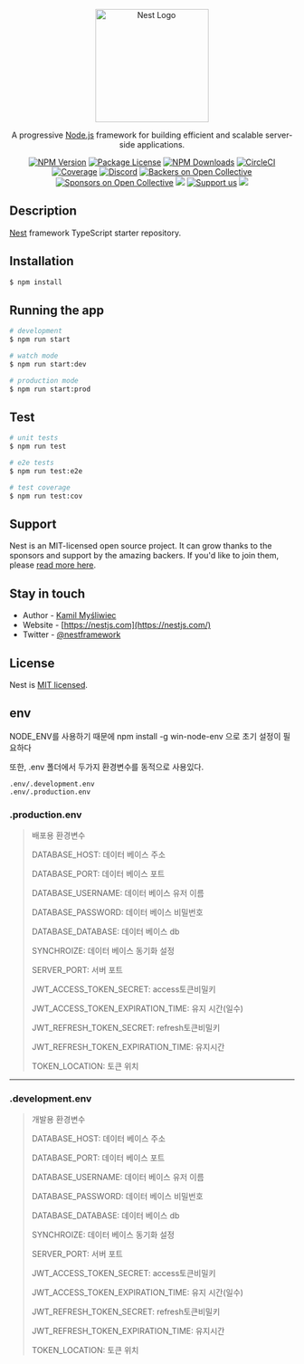 <p align="center">
  <a href="http://nestjs.com/" target="blank"><img src="https://nestjs.com/img/logo-small.svg" width="200" alt="Nest Logo" /></a>
</p>

[circleci-image]: https://img.shields.io/circleci/build/github/nestjs/nest/master?token=abc123def456
[circleci-url]: https://circleci.com/gh/nestjs/nest

  <p align="center">A progressive <a href="http://nodejs.org" target="_blank">Node.js</a> framework for building efficient and scalable server-side applications.</p>
    <p align="center">
<a href="https://www.npmjs.com/~nestjscore" target="_blank"><img src="https://img.shields.io/npm/v/@nestjs/core.svg" alt="NPM Version" /></a>
<a href="https://www.npmjs.com/~nestjscore" target="_blank"><img src="https://img.shields.io/npm/l/@nestjs/core.svg" alt="Package License" /></a>
<a href="https://www.npmjs.com/~nestjscore" target="_blank"><img src="https://img.shields.io/npm/dm/@nestjs/common.svg" alt="NPM Downloads" /></a>
<a href="https://circleci.com/gh/nestjs/nest" target="_blank"><img src="https://img.shields.io/circleci/build/github/nestjs/nest/master" alt="CircleCI" /></a>
<a href="https://coveralls.io/github/nestjs/nest?branch=master" target="_blank"><img src="https://coveralls.io/repos/github/nestjs/nest/badge.svg?branch=master#9" alt="Coverage" /></a>
<a href="https://discord.gg/G7Qnnhy" target="_blank"><img src="https://img.shields.io/badge/discord-online-brightgreen.svg" alt="Discord"/></a>
<a href="https://opencollective.com/nest#backer" target="_blank"><img src="https://opencollective.com/nest/backers/badge.svg" alt="Backers on Open Collective" /></a>
<a href="https://opencollective.com/nest#sponsor" target="_blank"><img src="https://opencollective.com/nest/sponsors/badge.svg" alt="Sponsors on Open Collective" /></a>
  <a href="https://paypal.me/kamilmysliwiec" target="_blank"><img src="https://img.shields.io/badge/Donate-PayPal-ff3f59.svg"/></a>
    <a href="https://opencollective.com/nest#sponsor"  target="_blank"><img src="https://img.shields.io/badge/Support%20us-Open%20Collective-41B883.svg" alt="Support us"></a>
  <a href="https://twitter.com/nestframework" target="_blank"><img src="https://img.shields.io/twitter/follow/nestframework.svg?style=social&label=Follow"></a>
</p>
  <!--[![Backers on Open Collective](https://opencollective.com/nest/backers/badge.svg)](https://opencollective.com/nest#backer)
  [![Sponsors on Open Collective](https://opencollective.com/nest/sponsors/badge.svg)](https://opencollective.com/nest#sponsor)-->

## Description

[Nest](https://github.com/nestjs/nest) framework TypeScript starter repository.

## Installation

```bash
$ npm install
```

## Running the app

```bash
# development
$ npm run start

# watch mode
$ npm run start:dev

# production mode
$ npm run start:prod
```

## Test

```bash
# unit tests
$ npm run test

# e2e tests
$ npm run test:e2e

# test coverage
$ npm run test:cov
```

## Support

Nest is an MIT-licensed open source project. It can grow thanks to the sponsors and support by the amazing backers. If you'd like to join them, please [read more here](https://docs.nestjs.com/support).

## Stay in touch

- Author - [Kamil Myśliwiec](https://kamilmysliwiec.com)
- Website - [https://nestjs.com](https://nestjs.com/)
- Twitter - [@nestframework](https://twitter.com/nestframework)

## License

Nest is [MIT licensed](LICENSE).

## env
NODE_ENV를 사용하기 때문에   npm install -g win-node-env 으로 초기 설정이 필요하다

또한, .env 폴더에서 두가지 환경변수를 동적으로 사용있다.
```
.env/.development.env
.env/.production.env
```
### .production.env
> 배포용 환경변수
>
>DATABASE_HOST: 데이터 베이스 주소
>
>DATABASE_PORT: 데이터 베이스 포트
>
>DATABASE_USERNAME: 데이터 베이스 유저 이름
>
>DATABASE_PASSWORD: 데이터 베이스 비밀번호
>
>DATABASE_DATABASE: 데이터 베이스 db
>
>SYNCHROIZE: 데이터 베이스 동기화 설정
>
>SERVER_PORT: 서버 포트
>
>JWT_ACCESS_TOKEN_SECRET: access토큰비밀키
>
>JWT_ACCESS_TOKEN_EXPIRATION_TIME: 유지 시간(일수)
>
>JWT_REFRESH_TOKEN_SECRET: refresh토큰비밀키
>
>JWT_REFRESH_TOKEN_EXPIRATION_TIME: 유지시간
>
>TOKEN_LOCATION: 토큰 위치
---
### .development.env
> 개발용 환경변수
>
>DATABASE_HOST: 데이터 베이스 주소
>
>DATABASE_PORT: 데이터 베이스 포트
>
>DATABASE_USERNAME: 데이터 베이스 유저 이름
>
>DATABASE_PASSWORD: 데이터 베이스 비밀번호
>
>DATABASE_DATABASE: 데이터 베이스 db
>
>SYNCHROIZE: 데이터 베이스 동기화 설정
>
>SERVER_PORT: 서버 포트
>
>JWT_ACCESS_TOKEN_SECRET: access토큰비밀키
>
>JWT_ACCESS_TOKEN_EXPIRATION_TIME: 유지 시간(일수)
>
>JWT_REFRESH_TOKEN_SECRET: refresh토큰비밀키
>
>JWT_REFRESH_TOKEN_EXPIRATION_TIME: 유지시간
>
>TOKEN_LOCATION: 토큰 위치